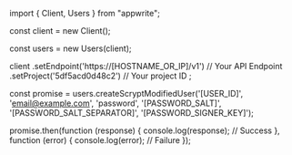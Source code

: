 import { Client, Users } from "appwrite";

const client = new Client();

const users = new Users(client);

client
    .setEndpoint('https://[HOSTNAME_OR_IP]/v1') // Your API Endpoint
    .setProject('5df5acd0d48c2') // Your project ID
;

const promise = users.createScryptModifiedUser('[USER_ID]', 'email@example.com', 'password', '[PASSWORD_SALT]', '[PASSWORD_SALT_SEPARATOR]', '[PASSWORD_SIGNER_KEY]');

promise.then(function (response) {
    console.log(response); // Success
}, function (error) {
    console.log(error); // Failure
});